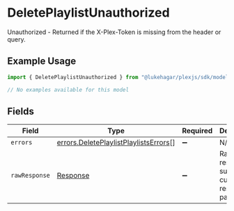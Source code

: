 # DeletePlaylistUnauthorized

Unauthorized - Returned if the X-Plex-Token is missing from the header or query.

## Example Usage

```typescript
import { DeletePlaylistUnauthorized } from "@lukehagar/plexjs/sdk/models/errors";

// No examples available for this model
```

## Fields

| Field                                                                                                 | Type                                                                                                  | Required                                                                                              | Description                                                                                           |
| ----------------------------------------------------------------------------------------------------- | ----------------------------------------------------------------------------------------------------- | ----------------------------------------------------------------------------------------------------- | ----------------------------------------------------------------------------------------------------- |
| `errors`                                                                                              | [errors.DeletePlaylistPlaylistsErrors](../../../sdk/models/errors/deleteplaylistplaylistserrors.md)[] | :heavy_minus_sign:                                                                                    | N/A                                                                                                   |
| `rawResponse`                                                                                         | [Response](https://developer.mozilla.org/en-US/docs/Web/API/Response)                                 | :heavy_minus_sign:                                                                                    | Raw HTTP response; suitable for custom response parsing                                               |